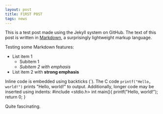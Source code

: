 ```yaml
---
layout: post
title: F1RST P0ST
tags: news
---
```

This is a test post made using the Jekyll system on GitHub. The text of this post is written in [Markdown](http://en.wikipedia.org/wiki/Markdown), a surprisingly lightweight markup language.

Testing some Markdown features:

* List item 1
    * Subitem 1
    * *Subitem 2 with emphasis*
* List item 2 with **strong emphasis**

Inline code is embedded using backticks (\`). The C code `printf("Hello, world!")` prints "Hello, world!" to output. Additionally, longer code may be inserted using indents:
     #include <stdio.h>
	 int main(){
		printf("Hello, world!");
		return 0;
	 }

Quite fascinating.